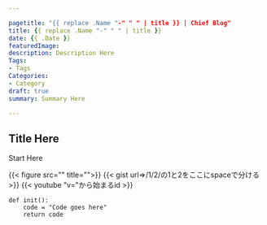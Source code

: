 ```yaml
---

pagetitle: "{{ replace .Name "-" " " | title }} | Chief Blog"
title: {{ replace .Name "-" " " | title }}
date: {{ .Date }}
featuredImage:
description: Description Here
Tags: 
- Tags
Categories:
- Category
draft: true
summary: Summary Here

---
```


## Title Here

Start Here

{{< figure src="" title="">}}
{{< gist url=>/1/2/の1と2をここにspaceで分ける >}}
{{< youtube "v="から始まるid >}}

```
def init():
    code = "Code goes here"
    return code
```